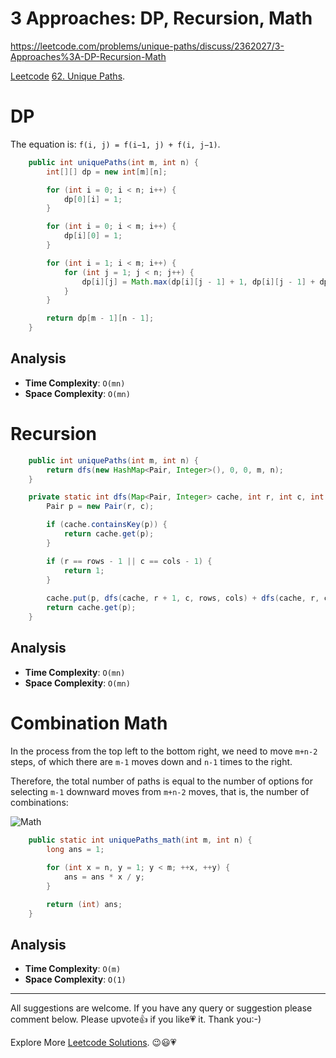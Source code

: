 # 3 Approaches: DP, Recursion, Math

https://leetcode.com/problems/unique-paths/discuss/2362027/3-Approaches%3A-DP-Recursion-Math

[Leetcode](https://leetcode-cn.com/) [62. Unique Paths](https://leetcode.com/problems/unique-paths).

# DP

The equation is: `f(i, j) = f(i−1, j) + f(i, j−1)`.

```java
    public int uniquePaths(int m, int n) {
        int[][] dp = new int[m][n];

        for (int i = 0; i < n; i++) {
            dp[0][i] = 1;
        }

        for (int i = 0; i < m; i++) {
            dp[i][0] = 1;
        }

        for (int i = 1; i < m; i++) {
            for (int j = 1; j < n; j++) {
                dp[i][j] = Math.max(dp[i][j - 1] + 1, dp[i][j - 1] + dp[i - 1][j]);
            }
        }

        return dp[m - 1][n - 1];
    }
```

## Analysis

- **Time Complexity**: `O(mn)`
- **Space Complexity**: `O(mn)`


# Recursion

```java
    public int uniquePaths(int m, int n) {
        return dfs(new HashMap<Pair, Integer>(), 0, 0, m, n);
    }

    private static int dfs(Map<Pair, Integer> cache, int r, int c, int rows, int cols) {
        Pair p = new Pair(r, c);

        if (cache.containsKey(p)) {
            return cache.get(p);
        }

        if (r == rows - 1 || c == cols - 1) {
            return 1;
        }
        
        cache.put(p, dfs(cache, r + 1, c, rows, cols) + dfs(cache, r, c + 1, rows, cols));
        return cache.get(p);
    }
```

## Analysis

- **Time Complexity**: `O(mn)`
- **Space Complexity**: `O(mn)`

# Combination Math

In the process from the top left to the bottom right, we need to move `m+n-2` steps, of which there are `m-1` moves down and `n-1` times to the right. 

Therefore, the total number of paths is equal to the number of options for selecting `m-1` downward moves from `m+n-2` moves, that is, the number of combinations:

![Math](https://assets.leetcode.com/users/images/0baf8e61-1310-4b2a-ae81-0080c3c6bf4a_1659313208.5660436.png)

```java
    public static int uniquePaths_math(int m, int n) {
        long ans = 1;
        
        for (int x = n, y = 1; y < m; ++x, ++y) {
            ans = ans * x / y;
        }

        return (int) ans;
    }
```

## Analysis

- **Time Complexity**: `O(m)`
- **Space Complexity**: `O(1)`

------------

All suggestions are welcome. 
If you have any query or suggestion please comment below.
Please upvote👍 if you like💗 it. Thank you:-)

Explore More [Leetcode Solutions](https://leetcode.com/discuss/general-discussion/1868912/My-Leetcode-Solutions-All-In-One). 😉😃💗
